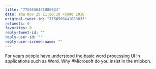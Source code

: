 ```yaml
---
title: "7750506441080833"
date: Thu Nov 25 11:00:39 +0000 2010
original-tweet-id: "7750506441080833"
retweets: 0
favorites: 0
reply-tweet-id: ""
reply-user-id: ""
reply-user-screen-name: ""
---
```

For years people have understood the basic word processing UI in applications such as Word. Why #Microsoft do you insist in the #ribbon.
